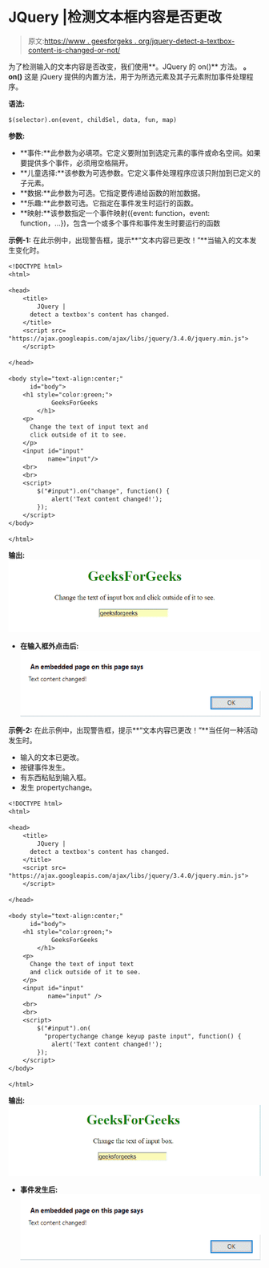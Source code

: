 # JQuery |检测文本框内容是否更改

> 原文:[https://www . geesforgeks . org/jquery-detect-a-textbox-content-is-changed-or-not/](https://www.geeksforgeeks.org/jquery-detect-a-textbox-content-is-changed-or-not/)

为了检测输入的文本内容是否改变，我们使用**。JQuery 的 on()** 方法。
**。on()**
这是 jQuery 提供的内置方法，用于为所选元素及其子元素附加事件处理程序。

**语法:**

```
$(selector).on(event, childSel, data, fun, map)

```

**参数:**

*   **事件:**此参数为必填项。它定义要附加到选定元素的事件或命名空间。如果要提供多个事件，必须用空格隔开。
*   **儿童选择:**该参数为可选参数。它定义事件处理程序应该只附加到已定义的子元素。
*   **数据:**此参数为可选。它指定要传递给函数的附加数据。
*   **乐趣:**此参数可选。它指定在事件发生时运行的函数。
*   **映射:**该参数指定一个事件映射({event: function，event: function，…})，包含一个或多个事件和事件发生时要运行的函数

**示例-1:** 在此示例中，出现警告框，提示**“文本内容已更改！”**当输入的文本发生变化时。

```
<!DOCTYPE html> 
<html> 

<head> 
    <title> 
        JQuery |  
      detect a textbox's content has changed. 
    </title> 
    <script src= 
"https://ajax.googleapis.com/ajax/libs/jquery/3.4.0/jquery.min.js"> 
    </script> 

</head> 

<body style="text-align:center;" 
      id="body"> 
    <h1 style="color:green;">   
            GeeksForGeeks   
        </h1> 
    <p> 
      Change the text of input text and 
      click outside of it to see. 
    </p> 
    <input id="input"
           name="input"/> 
    <br> 
    <br> 
    <script> 
        $("#input").on("change", function() { 
            alert('Text content changed!'); 
        }); 
    </script> 
</body> 

</html> 
```

**输出:**
![](img/967919867c51332d32d7133b2b2dbd95.png)

*   **在输入框外点击后:**
    ![](img/c117ef40f3122041b9ed8877f6d20960.png)

**示例-2:** 在此示例中，出现警告框，提示**“文本内容已更改！”**当任何一种活动发生时。

*   输入的文本已更改。
*   按键事件发生。
*   有东西粘贴到输入框。
*   发生 propertychange。

```
<!DOCTYPE html> 
<html> 

<head> 
    <title> 
        JQuery | 
      detect a textbox's content has changed. 
    </title> 
    <script src= 
"https://ajax.googleapis.com/ajax/libs/jquery/3.4.0/jquery.min.js"> 
    </script> 

</head> 

<body style="text-align:center;" 
      id="body"> 
    <h1 style="color:green;">   
            GeeksForGeeks   
        </h1> 
    <p>  
      Change the text of input text  
      and click outside of it to see. 
    </p> 
    <input id="input" 
           name="input" /> 
    <br> 
    <br> 
    <script> 
        $("#input").on( 
          "propertychange change keyup paste input", function() { 
            alert('Text content changed!'); 
        }); 
    </script> 
</body> 

</html> 
```

**输出:**
![](img/edfcace986e954dd138d7b344ad4be14.png)

*   **事件发生后:**
    ![](img/c117ef40f3122041b9ed8877f6d20960.png)